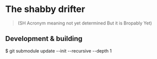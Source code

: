 # The shabby drifter

> (SH Acronym meaning not yet determined But it is Bropably Yet)

## Development & building

$ git submodule update --init --recursive --depth 1

